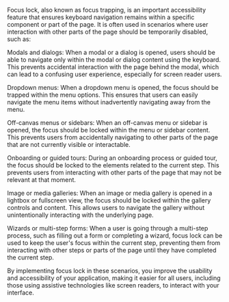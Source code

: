 Focus lock, also known as focus trapping, is an important accessibility feature that ensures keyboard navigation remains within a specific component or part of the page. It is often used in scenarios where user interaction with other parts of the page should be temporarily disabled, such as:

Modals and dialogs: When a modal or a dialog is opened, users should be able to navigate only within the modal or dialog content using the keyboard. This prevents accidental interaction with the page behind the modal, which can lead to a confusing user experience, especially for screen reader users.

Dropdown menus: When a dropdown menu is opened, the focus should be trapped within the menu options. This ensures that users can easily navigate the menu items without inadvertently navigating away from the menu.

Off-canvas menus or sidebars: When an off-canvas menu or sidebar is opened, the focus should be locked within the menu or sidebar content. This prevents users from accidentally navigating to other parts of the page that are not currently visible or interactable.

Onboarding or guided tours: During an onboarding process or guided tour, the focus should be locked to the elements related to the current step. This prevents users from interacting with other parts of the page that may not be relevant at that moment.

Image or media galleries: When an image or media gallery is opened in a lightbox or fullscreen view, the focus should be locked within the gallery controls and content. This allows users to navigate the gallery without unintentionally interacting with the underlying page.

Wizards or multi-step forms: When a user is going through a multi-step process, such as filling out a form or completing a wizard, focus lock can be used to keep the user's focus within the current step, preventing them from interacting with other steps or parts of the page until they have completed the current step.

By implementing focus lock in these scenarios, you improve the usability and accessibility of your application, making it easier for all users, including those using assistive technologies like screen readers, to interact with your interface.

